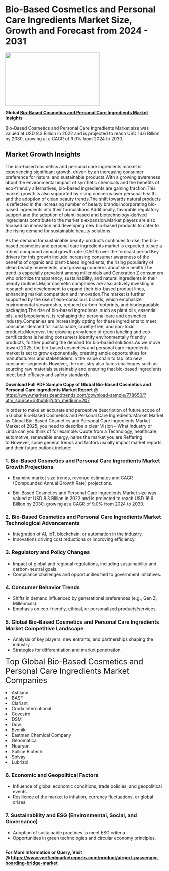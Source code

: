 <H1>Bio-Based Cosmetics and Personal Care Ingredients Market Size, Growth and Forecast from 2024 - 2031</H1><img class="aligncenter size-medium wp-image-584254" src="https://thirdeyenews.in/wp-content/uploads/2024/09/Global-Market-Research-300x168.jpeg" alt="" width="300" height="168" /><p><strong>Global&nbsp;<a href="https://www.marketsizeandtrends.com/download-sample/778650/?utm_source=Github8j?utm_medium=207">Bio-Based Cosmetics and Personal Care Ingredients Market</a> Insights</strong></p><p>Bio-Based Cosmetics and Personal Care Ingredients Market size was valued at USD 8.3 Billion in 2022 and is projected to reach USD 16.6 Billion by 2030, growing at a CAGR of 9.0% from 2024 to 2030.</p><p><h2>Market Growth Insights</h2> <p>The bio-based cosmetics and personal care ingredients market is experiencing significant growth, driven by an increasing consumer preference for natural and sustainable products.With a growing awareness about the environmental impact of synthetic chemicals and the benefits of eco-friendly alternatives, bio-based ingredients are gaining traction.This market growth is also supported by rising concerns over personal health and the adoption of clean beauty trends.The shift towards natural products is reflected in the increasing number of beauty brands incorporating bio-based ingredients into their formulations.Additionally, favorable regulatory support and the adoption of plant-based and biotechnology-derived ingredients contribute to the market's expansion.Market players are also focused on innovation and developing new bio-based products to cater to the rising demand for sustainable beauty solutions.</p> <p>As the demand for sustainable beauty products continues to rise, the bio-based cosmetics and personal care ingredients market is expected to see a robust compound annual growth rate (CAGR) over the forecast period.Key drivers for this growth include increasing consumer awareness of the benefits of organic and plant-based ingredients, the rising popularity of clean beauty movements, and growing concerns about skin health.The trend is especially prevalent among millennials and Generation Z consumers who prioritize transparency, sustainability, and natural ingredients in their beauty routines.Major cosmetic companies are also actively investing in research and development to expand their bio-based product lines, enhancing market competition and innovation.The market is further supported by the rise of eco-conscious brands, which emphasize environmental stewardship, reduced carbon footprints, and biodegradable packaging.The rise of bio-based ingredients, such as plant oils, essential oils, and biopolymers, is reshaping the personal care and cosmetics industry.Companies are increasingly opting for these ingredients to meet consumer demand for sustainable, cruelty-free, and non-toxic products.Moreover, the growing prevalence of green labeling and eco-certifications is helping consumers identify environmentally friendly products, further pushing the demand for bio-based solutions.As we move toward 2025, the bio-based cosmetics and personal care ingredients market is set to grow exponentially, creating ample opportunities for manufacturers and stakeholders in the value chain to tap into new consumer segments.However, the industry also faces challenges such as sourcing raw materials sustainably and ensuring that bio-based ingredients meet both efficacy and safety standards.<p><span class=""><strong>Download Full PDF Sample Copy of Global Bio-Based Cosmetics and Personal Care Ingredients Market Report</strong> @ <a href="https://www.marketsizeandtrends.com/download-sample/778650/?utm_source=Github8j?utm_medium=207" target="_blank">https://www.marketsizeandtrends.com/download-sample/778650/?utm_source=Github8j?utm_medium=207</a></span></p><p>In order to make an accurate and perceptive description of future scope of a Global&nbsp;Bio-Based Cosmetics and Personal Care Ingredients Market Market as Global&nbsp;Bio-Based Cosmetics and Personal Care Ingredients Market Market of 2025, you need to describe a clear Vision &ndash; What Industry or Linda can you think of for example: Quote from a Technology, healthcare, automotive, renewable energy, name the market you are Reffering to.However, some general trends and factors usually impact market reports and their future outlook include:</p><h3>1.&nbsp;<strong>Bio-Based Cosmetics and Personal Care Ingredients Market Growth Projections</strong></h3><ul><li>Examine market size trends, revenue estimates and CAGR (Compounded Annual Growth Rate) projections.</li><li><p>Bio-Based Cosmetics and Personal Care Ingredients Market size was valued at USD 8.3 Billion in 2022 and is projected to reach USD 16.6 Billion by 2030, growing at a CAGR of 9.0% from 2024 to 2030.</p></li></ul><h3>2.&nbsp;<strong>Bio-Based Cosmetics and Personal Care Ingredients Market Technological Advancements</strong></h3><ul><li>Integration of AI, IoT, blockchain, or automation in the industry.</li><li>Innovations driving cost reductions or improving efficiency.</li></ul><h3>3.&nbsp;<strong>Regulatory and Policy Changes</strong></h3><ul><li>Impact of global and regional regulations, including sustainability and carbon-neutral goals.</li><li>Compliance challenges and opportunities tied to government initiatives.</li></ul><h3>4.&nbsp;<strong>Consumer Behavior Trends</strong></h3><ul><li>Shifts in demand influenced by generational preferences (e.g., Gen Z, Millennials).</li><li>Emphasis on eco-friendly, ethical, or personalized products/services.</li></ul><h3>5.&nbsp;<strong>Global Bio-Based Cosmetics and Personal Care Ingredients Market Competitive Landscape</strong></h3><ul><li>Analysis of key players, new entrants, and partnerships shaping the industry.</li><li>Strategies for differentiation and market penetration.</li></ul><p data-pm-slice="1 1 []"><span style="color: inherit; font-family: inherit; font-size: 25px;">Top Global Bio-Based Cosmetics and Personal Care Ingredients Market Companies</span></p><div class="" data-test-id=""><p><li>Ashland</li><li> BASF</li><li> Clariant</li><li> Croda International</li><li> Covestro</li><li> DSM</li><li> Dow</li><li> Evonik</li><li> Eastman Chemical Company</li><li> Genomatica</li><li> Nouryon</li><li> Sollice Biotech</li><li> Solvay</li><li> Lubrizol</li></p></div><h3>6.&nbsp;<strong>Economic and Geopolitical Factors</strong></h3><ul><li>Influence of global economic conditions, trade policies, and geopolitical events.</li><li>Resilience of the market to inflation, currency fluctuations, or global crises.</li></ul><h3>7.&nbsp;<strong>Sustainability and ESG (Environmental, Social, and Governance)</strong></h3><ul><li>Adoption of sustainable practices to meet ESG criteria.</li><li>Opportunities in green technologies and circular economy principles.</li></ul><h2><strong style="font-size: 14px;">For More Information or Query, Visit @&nbsp;</strong><a style="background-color: #ffffff; font-size: 14px;" href="https://www.marketsizeandtrends.com/report/bio-based-cosmetics-and-personal-care-ingredients-market/" target="_blank">https://www.verifiedmarketreports.com/product/airport-passenger-boarding-bridge-market</a></h2>